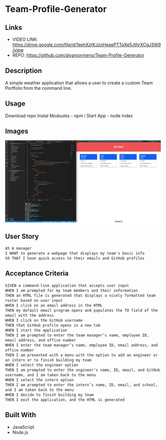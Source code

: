 # Team-Profile-Generator

## Links
- VIDEO LINK: https://drive.google.com/file/d/1eehXztKJzoHeaePTTqXe5JthrXCgJ3W9/view
- REPO: https://github.com/alvaroormeno/Team-Profile-Generator

## Description
A simple weather application that allows a user to create a custom Team Portfolio from the command line.

## Usage
Download repo
Instal Moduules - npm i
Start App - node index

## Images
![App with final render](./src/assets/Screen%20Shot%202022-03-11%20at%206.25.44%20PM.png)

## User Story
```
AS A manager
I WANT to generate a webpage that displays my team's basic info
SO THAT I have quick access to their emails and GitHub profiles
```

## Acceptance Criteria
```
GIVEN a command-line application that accepts user input
WHEN I am prompted for my team members and their information
THEN an HTML file is generated that displays a nicely formatted team roster based on user input
WHEN I click on an email address in the HTML
THEN my default email program opens and populates the TO field of the email with the address
WHEN I click on the GitHub username
THEN that GitHub profile opens in a new tab
WHEN I start the application
THEN I am prompted to enter the team manager’s name, employee ID, email address, and office number
WHEN I enter the team manager’s name, employee ID, email address, and office number
THEN I am presented with a menu with the option to add an engineer or an intern or to finish building my team
WHEN I select the engineer option
THEN I am prompted to enter the engineer’s name, ID, email, and GitHub username, and I am taken back to the menu
WHEN I select the intern option
THEN I am prompted to enter the intern’s name, ID, email, and school, and I am taken back to the menu
WHEN I decide to finish building my team
THEN I exit the application, and the HTML is generated
```
## Built With

- JavaScript
- Node.js
